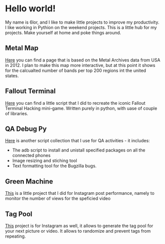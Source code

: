 # Hello world!
My name is 6lor, and I like to make little projects to improve my productivity. I like working in Pythion on the weekend projects. This is a little hub for my projects. Make yourself at home and poke things around.

## Metal Map
[Here](https://6lor.github.io/MetalMap.html) you can find a page that is based on the Metal Archives data from USA in 2012. I plan to make this map more interactive, but at this point it shows for the calcualted number of bands per top 200 regions int the united states.

## Fallout Terminal
[Here](https://github.com/6lor/fallout_terminal) you can find a little script that I did to recreate the iconic Fallout Terminal Hacking mini-game. Written purely in python, with uase of couple of libraries.

## QA Debug Py
[Here](https://github.com/6lor/QADebugPy) is another script collection that I use for QA activities - it includes:
- The adb script to install and unistall specified packages on all the connected phones
- Image resizing and stiching tool
- Text formatting tool for the Bugzilla bugs.

## Green Machine
[This](https://github.com/6lor/GreenMachine) is a little project that I did for Instagram post performance, namely to monitor the number of views for the speficied video

## Tag Pool
[This](https://github.com/6lor/tag-pool) project is for Instagram as well, it allows to generate the tag pool for your next picture or video. It allows to randomize and prevent tags from repeating.
